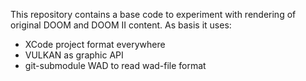This repository contains a base code to experiment with rendering of original DOOM and DOOM II content. As basis it uses:
- XCode project format everywhere
- VULKAN as graphic API
- git-submodule WAD to read wad-file format

